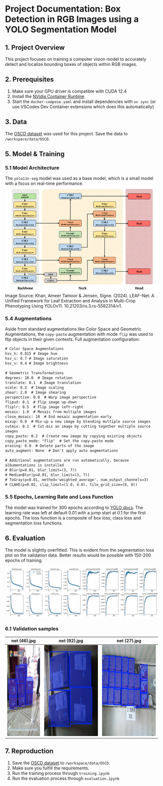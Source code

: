 # Project Documentation: Box Detection in RGB Images using a YOLO Segmentation Model

## 1. Project Overview

This project focuses on training a computer vision model to accurately detect and localize bounding boxes of objects within RGB images. 


## 2. Prerequisites
1. Make sure your GPU driver is compatible with CUDA 12.4
1. Install the [NVidia Container Runtime](https://docs.nvidia.com/datacenter/cloud-native/container-toolkit/latest/install-guide.html)
3. Start the `docker-compose.yaml` and install dependencies with `uv sync` (or use VSCodes Dev Container extensions which does this automatically)


## 3. Data 
The [OSCD dataset](https://github.com/yancie-yjr/scd.github.io) was used for this project. Save the data to `/workspace/data/OSCD`.


## 5. Model & Training
### 5.1 Model Architecture
The `yolo11n-seg` model was used as a base model, which is a small model with a focus on real-time performance.
![YOLO11 Architecture](media/model_arch.png)
Image Source: Khan, Ameer Tamoor & Jensen, Signe. (2024). LEAF-Net: A Unified Framework for Leaf Extraction and Analysis in Multi-Crop Phenotyping Using YOLOv11. 10.21203/rs.3.rs-5582314/v1.

### 5.4 Augmentations
Aside from standard augmentations like Color Space and Geometric Augmentations, the `copy-paste` augmentation with mode `flip` was used to flip objects in their given contexts. Full augmentation configuration:

```
# Color Space Augmentations
hsv_h: 0.015 # Image hue
hsv_s: 0.7 # Image saturation
hsv_v: 0.4 # Image brightness

# Geometric Transformations
degrees: 10.0  # Image rotation
translate: 0.1  # Image translation
scale: 0.2  # Image scaling
shear: 2.0  # Image shearing
perspective: 0.0  # Warp image perspective
flipud: 0.1  # Flip image up-down
fliplr: 0.5  # Flip image left-right
mosaic: 1.0  # Mosaic from multiple images
close_mosaic: 10  # End mosaic augmentation early
mixup: 0.0  # Mix-up a new image by blending multiple source images
cutmix: 0.1  # Cut-mix an image by cutting together multiple source images
copy_paste: 0.2  # Create new image by copying existing objects
copy_paste_mode: "flip"  # Set the copy-paste mode
erasing: 0.0  # Delete parts of the image
auto_augment: None  # Don't apply auto augmentations

# Additional augmentations are run automatically, because albumentations is installed
# Blur(p=0.01, blur_limit=(3, 7))
# MedianBlur(p=0.01, blur_limit=(3, 7))
# ToGray(p=0.01, method='weighted_average', num_output_channels=3)
# CLAHE(p=0.01, clip_limit=(1.0, 4.0), tile_grid_size=(8, 8))
```

### 5.5 Epochs, Learning Rate and Loss Function
The model was trained for 300 epochs according to [YOLO docs](https://docs.ultralytics.com/guides/model-training-tips/#other-techniques-to-consider-when-handling-a-large-dataset). The learning rate was left at default 0.01 with a jump start at 0.1 for the first epochs. The loss function is a composite of box loss, class loss and segmentation loss functions.

## 6. Evaluation

The model is slightly overfitted. This is evident from the segmentation loss plot on the validation data. Better results would be possible with 150-200 epochs of training.

![](training_logs/results.png)

### 6.1 Validation samples


| net (46).jpg | net (92).jpg | net (27).jpg |
| :------------------: | :------------------: | :------------------: |
| <img src="media/validation/net%20(46).jpg" alt="Validation of net (46).jpg" height="300px"> | <img src="media/validation/net%20(92).jpg" alt="Validation of net (92).jpg" height="300px"> | <img src="media/validation/net%20(27).jpg" alt="Validation of net (27).jpg" height="300px"> |


## 7. Reproduction
1. Save the [OSCD dataset](https://github.com/yancie-yjr/scd.github.io) to `/workspace/data/OSCD`.
2. Make sure you fulfill the requirements.
3. Run the training process through `training.ipynb`
4. Run the evaluation process through `evaluation.ipynb`
